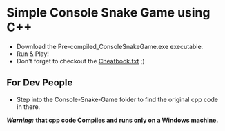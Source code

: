 # Simple Console Snake Game using C++

- Download the Pre-compiled_ConsoleSnakeGame.exe executable.
- Run & Play!
- Don't forget to checkout the [Cheatbook.txt](https://github.com/ashuvssut/Console-Snake-Game/blob/master/Console-Snake-Game/Cheatbook%20.txt) ;)

## For Dev People

- Step into the Console-Snake-Game folder to find the original cpp code in there.
  
***Warning:*** **that cpp code Compiles and runs only on a Windows machine.**
